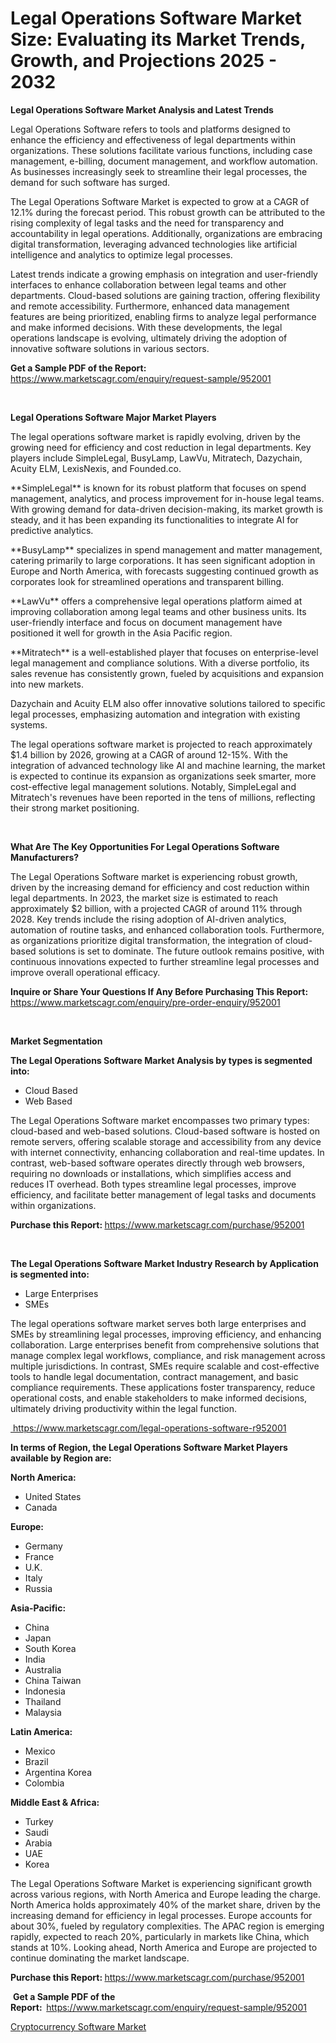 <p><h1>Legal Operations Software Market Size: Evaluating its Market Trends, Growth, and Projections 2025 - 2032</h1></p><p><strong>Legal Operations Software Market Analysis and Latest Trends</strong></p>
<p><p>Legal Operations Software refers to tools and platforms designed to enhance the efficiency and effectiveness of legal departments within organizations. These solutions facilitate various functions, including case management, e-billing, document management, and workflow automation. As businesses increasingly seek to streamline their legal processes, the demand for such software has surged.</p><p>The Legal Operations Software Market is expected to grow at a CAGR of 12.1% during the forecast period. This robust growth can be attributed to the rising complexity of legal tasks and the need for transparency and accountability in legal operations. Additionally, organizations are embracing digital transformation, leveraging advanced technologies like artificial intelligence and analytics to optimize legal processes.</p><p>Latest trends indicate a growing emphasis on integration and user-friendly interfaces to enhance collaboration between legal teams and other departments. Cloud-based solutions are gaining traction, offering flexibility and remote accessibility. Furthermore, enhanced data management features are being prioritized, enabling firms to analyze legal performance and make informed decisions. With these developments, the legal operations landscape is evolving, ultimately driving the adoption of innovative software solutions in various sectors.</p></p>
<p><strong>Get a Sample PDF of the Report:&nbsp;</strong> <a href="https://www.marketscagr.com/enquiry/request-sample/952001?utm_campaign=3075&utm_medium=2&utm_source=Github&utm_content=ia&utm_term=06032025&utm_id=legal-operations-software">https://www.marketscagr.com/enquiry/request-sample/952001</a></p>
<p>&nbsp;</p>
<p><strong>Legal Operations Software Major Market Players</strong></p>
<p><p>The legal operations software market is rapidly evolving, driven by the growing need for efficiency and cost reduction in legal departments. Key players include SimpleLegal, BusyLamp, LawVu, Mitratech, Dazychain, Acuity ELM, LexisNexis, and Founded.co.</p><p>**SimpleLegal** is known for its robust platform that focuses on spend management, analytics, and process improvement for in-house legal teams. With growing demand for data-driven decision-making, its market growth is steady, and it has been expanding its functionalities to integrate AI for predictive analytics.</p><p>**BusyLamp** specializes in spend management and matter management, catering primarily to large corporations. It has seen significant adoption in Europe and North America, with forecasts suggesting continued growth as corporates look for streamlined operations and transparent billing.</p><p>**LawVu** offers a comprehensive legal operations platform aimed at improving collaboration among legal teams and other business units. Its user-friendly interface and focus on document management have positioned it well for growth in the Asia Pacific region.</p><p>**Mitratech** is a well-established player that focuses on enterprise-level legal management and compliance solutions. With a diverse portfolio, its sales revenue has consistently grown, fueled by acquisitions and expansion into new markets.</p><p>Dazychain and Acuity ELM also offer innovative solutions tailored to specific legal processes, emphasizing automation and integration with existing systems.</p><p>The legal operations software market is projected to reach approximately $1.4 billion by 2026, growing at a CAGR of around 12-15%. With the integration of advanced technology like AI and machine learning, the market is expected to continue its expansion as organizations seek smarter, more cost-effective legal management solutions. Notably, SimpleLegal and Mitratech's revenues have been reported in the tens of millions, reflecting their strong market positioning.</p></p>
<p>&nbsp;</p>
<p><strong>What Are The Key Opportunities For Legal Operations Software Manufacturers?</strong></p>
<p><p>The Legal Operations Software market is experiencing robust growth, driven by the increasing demand for efficiency and cost reduction within legal departments. In 2023, the market size is estimated to reach approximately $2 billion, with a projected CAGR of around 11% through 2028. Key trends include the rising adoption of AI-driven analytics, automation of routine tasks, and enhanced collaboration tools. Furthermore, as organizations prioritize digital transformation, the integration of cloud-based solutions is set to dominate. The future outlook remains positive, with continuous innovations expected to further streamline legal processes and improve overall operational efficacy.</p></p>
<p><strong>Inquire or Share Your Questions If Any Before Purchasing This Report:</strong> <a href="https://www.marketscagr.com/enquiry/pre-order-enquiry/952001?utm_campaign=3075&utm_medium=2&utm_source=Github&utm_content=ia&utm_term=06032025&utm_id=legal-operations-software">https://www.marketscagr.com/enquiry/pre-order-enquiry/952001</a></p>
<p>&nbsp;</p>
<p><strong>Market Segmentation</strong></p>
<p><strong>The Legal Operations Software Market Analysis by types is segmented into:</strong></p>
<p><ul><li>Cloud Based</li><li>Web Based</li></ul></p>
<p><p>The Legal Operations Software market encompasses two primary types: cloud-based and web-based solutions. Cloud-based software is hosted on remote servers, offering scalable storage and accessibility from any device with internet connectivity, enhancing collaboration and real-time updates. In contrast, web-based software operates directly through web browsers, requiring no downloads or installations, which simplifies access and reduces IT overhead. Both types streamline legal processes, improve efficiency, and facilitate better management of legal tasks and documents within organizations.</p></p>
<p><strong>Purchase this Report:&nbsp;</strong><a href="https://www.marketscagr.com/purchase/952001?utm_campaign=3075&utm_medium=2&utm_source=Github&utm_content=ia&utm_term=06032025&utm_id=legal-operations-software">https://www.marketscagr.com/purchase/952001</a></p>
<p>&nbsp;</p>
<p><strong>The Legal Operations Software Market Industry Research by Application is segmented into:</strong></p>
<p><ul><li>Large Enterprises</li><li>SMEs</li></ul></p>
<p><p>The legal operations software market serves both large enterprises and SMEs by streamlining legal processes, improving efficiency, and enhancing collaboration. Large enterprises benefit from comprehensive solutions that manage complex legal workflows, compliance, and risk management across multiple jurisdictions. In contrast, SMEs require scalable and cost-effective tools to handle legal documentation, contract management, and basic compliance requirements. These applications foster transparency, reduce operational costs, and enable stakeholders to make informed decisions, ultimately driving productivity within the legal function.</p></p>
<p><a href="https://www.marketscagr.com/legal-operations-software-r952001?utm_campaign=3075&utm_medium=2&utm_source=Github&utm_content=ia&utm_term=06032025&utm_id=legal-operations-software">&nbsp;https://www.marketscagr.com/legal-operations-software-r952001</a></p>
<p><strong>In terms of Region, the Legal Operations Software Market Players available by Region are:</strong></p>
<p>
    <p> <strong> North America: </strong>
        <ul>
            <li>United States</li>
            <li>Canada</li>
        </ul>
        </p> 
    <p> <strong> Europe: </strong>
        <ul>
            <li>Germany</li>
            <li>France</li>
            <li>U.K.</li>
            <li>Italy</li>
            <li>Russia</li>
        </ul>
        </p> 
    <p> <strong> Asia-Pacific: </strong>
        <ul>
            <li>China</li>
            <li>Japan</li>
            <li>South Korea</li>
            <li>India</li>
            <li>Australia</li>
            <li>China Taiwan</li>
            <li>Indonesia</li>
            <li>Thailand</li>
            <li>Malaysia</li>
        </ul>
        </p> 
    <p> <strong> Latin America: </strong>
        <ul>
            <li>Mexico</li>
            <li>Brazil</li>
            <li>Argentina Korea</li>
            <li>Colombia</li>
        </ul>
        </p> 
    <p> <strong> Middle East & Africa: </strong>
        <ul>
            <li>Turkey</li>
            <li>Saudi</li>
            <li>Arabia</li>
            <li>UAE</li>
            <li>Korea</li>
        </ul>
    </p>
    </p>
<p><p>The Legal Operations Software Market is experiencing significant growth across various regions, with North America and Europe leading the charge. North America holds approximately 40% of the market share, driven by the increasing demand for efficiency in legal processes. Europe accounts for about 30%, fueled by regulatory complexities. The APAC region is emerging rapidly, expected to reach 20%, particularly in markets like China, which stands at 10%. Looking ahead, North America and Europe are projected to continue dominating the market landscape.</p></p>
<p><strong>Purchase this Report: </strong><a href="https://www.marketscagr.com/purchase/952001?utm_campaign=3075&utm_medium=2&utm_source=Github&utm_content=ia&utm_term=06032025&utm_id=legal-operations-software">https://www.marketscagr.com/purchase/952001</a></p>
<p>&nbsp;<strong>Get a Sample PDF of the Report:&nbsp;&nbsp;</strong><a href="https://www.marketscagr.com/enquiry/request-sample/952001?utm_campaign=3075&utm_medium=2&utm_source=Github&utm_content=ia&utm_term=06032025&utm_id=legal-operations-software">https://www.marketscagr.com/enquiry/request-sample/952001</a></p>
<p><strong></strong></p>
<p><p><a href="https://github.com/chikenmhamdi/Market-Research-Report-List-1/blob/main/cryptocurrency-software-market.md?utm_campaign=3075&utm_medium=2&utm_source=Github&utm_content=ia&utm_term=06032025&utm_id=legal-operations-software">Cryptocurrency Software Market</a></p></p>